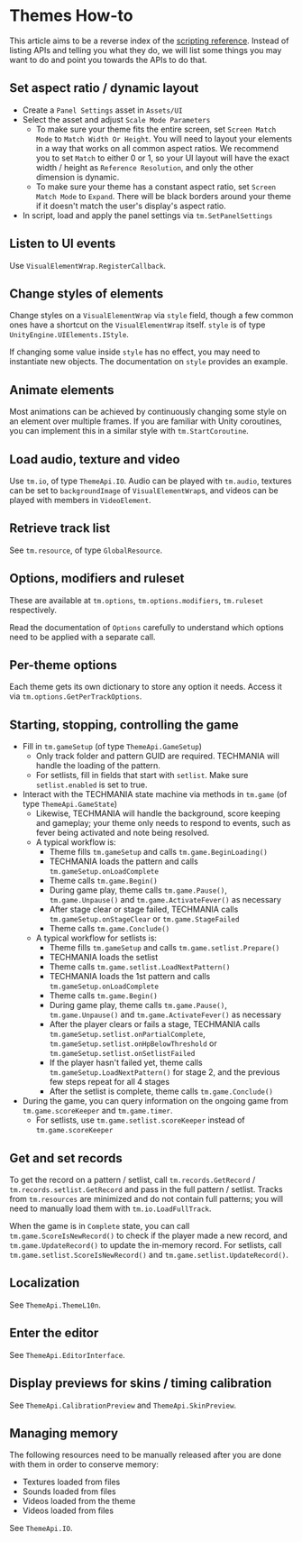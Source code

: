 # Themes How-to
This article aims to be a reverse index of the [scripting reference](Scripting_reference.md). Instead of listing APIs and telling you what they do, we will list some things you may want to do and point you towards the APIs to do that.

## Set aspect ratio / dynamic layout

* Create a `Panel Settings` asset in `Assets/UI`
* Select the asset and adjust `Scale Mode Parameters`
  * To make sure your theme fits the entire screen, set `Screen Match Mode` to `Match Width Or Height`. You will need to layout your elements in a way that works on all common aspect ratios. We recommend you to set `Match` to either 0 or 1, so your UI layout will have the exact width / height as `Reference Resolution`, and only the other dimension is dynamic.
  * To make sure your theme has a constant aspect ratio, set `Screen Match Mode` to `Expand`. There will be black borders around your theme if it doesn't match the user's display's aspect ratio.
* In script, load and apply the panel settings via `tm.SetPanelSettings`

## Listen to UI events

Use `VisualElementWrap.RegisterCallback`.

## Change styles of elements

Change styles on a `VisualElementWrap` via `style` field, though a few common ones have a shortcut on the `VisualElementWrap` itself. `style` is of type `UnityEngine.UIElements.IStyle`.

If changing some value inside `style` has no effect, you may need to instantiate new objects. The documentation on `style` provides an example.

## Animate elements

Most animations can be achieved by continuously changing some style on an element over multiple frames. If you are familiar with Unity coroutines, you can implement this in a similar style with `tm.StartCoroutine`.

## Load audio, texture and video

Use `tm.io`, of type `ThemeApi.IO`. Audio can be played with `tm.audio`, textures can be set to `backgroundImage` of `VisualElementWrap`s, and videos can be played with members in `VideoElement`.

## Retrieve track list

See `tm.resource`, of type `GlobalResource`.

## Options, modifiers and ruleset

These are available at `tm.options`, `tm.options.modifiers`, `tm.ruleset` respectively.

Read the documentation of `Options` carefully to understand which options need to be applied with a separate call.

## Per-theme options

Each theme gets its own dictionary to store any option it needs. Access it via `tm.options.GetPerTrackOptions`.

## Starting, stopping, controlling the game

* Fill in `tm.gameSetup` (of type `ThemeApi.GameSetup`)
  * Only track folder and pattern GUID are required. TECHMANIA will handle the loading of the pattern.
  * For setlists, fill in fields that start with `setlist`. Make sure `setlist.enabled` is set to true.
* Interact with the TECHMANIA state machine via methods in `tm.game` (of type `ThemeApi.GameState`)
  * Likewise, TECHMANIA will handle the background, score keeping and gameplay; your theme only needs to respond to events, such as fever being activated and note being resolved.
  * A typical workflow is:
    * Theme fills `tm.gameSetup` and calls `tm.game.BeginLoading()`
    * TECHMANIA loads the pattern and calls `tm.gameSetup.onLoadComplete`
    * Theme calls `tm.game.Begin()`
    * During game play, theme calls `tm.game.Pause()`, `tm.game.Unpause()` and `tm.game.ActivateFever()` as necessary
    * After stage clear or stage failed, TECHMANIA calls `tm.gameSetup.onStageClear` or `tm.game.StageFailed`
    * Theme calls `tm.game.Conclude()`
  * A typical workflow for setlists is:
    * Theme fills `tm.gameSetup` and calls `tm.game.setlist.Prepare()`
    * TECHMANIA loads the setlist
    * Theme calls `tm.game.setlist.LoadNextPattern()`
    * TECHMANIA loads the 1st pattern and calls `tm.gameSetup.onLoadComplete`
    * Theme calls `tm.game.Begin()`
    * During game play, theme calls `tm.game.Pause()`, `tm.game.Unpause()` and `tm.game.ActivateFever()` as necessary
    * After the player clears or fails a stage, TECHMANIA calls `tm.gameSetup.setlist.onPartialComplete`, `tm.gameSetup.setlist.onHpBelowThreshold` or `tm.gameSetup.setlist.onSetlistFailed`
    * If the player hasn't failed yet, theme calls `tm.gameSetup.LoadNextPattern()` for stage 2, and the previous few steps repeat for all 4 stages
    * After the setlist is complete, theme calls `tm.game.Conclude()`
* During the game, you can query information on the ongoing game from `tm.game.scoreKeeper` and `tm.game.timer`.
  * For setlists, use `tm.game.setlist.scoreKeeper` instead of `tm.game.scoreKeeper`

## Get and set records

To get the record on a pattern / setlist, call `tm.records.GetRecord` / `tm.records.setlist.GetRecord` and pass in the full pattern / setlist. Tracks from `tm.resources` are minimized and do not contain full patterns; you will need to manually load them with `tm.io.LoadFullTrack`.

When the game is in `Complete` state, you can call `tm.game.ScoreIsNewRecord()` to check if the player made a new record, and `tm.game.UpdateRecord()` to update the in-memory record. For setlists, call `tm.game.setlist.ScoreIsNewRecord()` and `tm.game.setlist.UpdateRecord()`.

## Localization

See `ThemeApi.ThemeL10n`.

## Enter the editor

See `ThemeApi.EditorInterface`.

## Display previews for skins / timing calibration

See `ThemeApi.CalibrationPreview` and `ThemeApi.SkinPreview`.

## Managing memory

The following resources need to be manually released after you are done with them in order to conserve memory:
* Textures loaded from files
* Sounds loaded from files
* Videos loaded from the theme
* Videos loaded from files

See `ThemeApi.IO`.